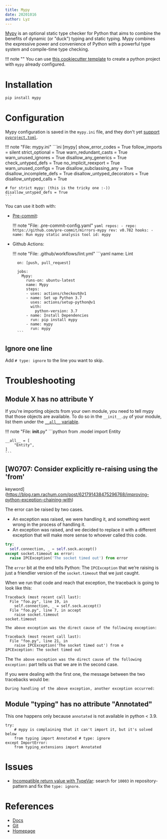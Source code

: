 ```yaml
---
title: Mypy
date: 20201016
author: Lyz
---
```


[Mypy](https://mypy.readthedocs.io/en/stable/) is an optional static type
checker for Python that aims to combine the benefits of dynamic (or "duck")
typing and static typing. Mypy combines the expressive power and convenience of
Python with a powerful type system and compile-time type checking.

!!! note ""
    You can use [this cookiecutter
    template](https://github.com/lyz-code/cookiecutter-python-project) to create
    a python project with `mypy` already configured.

# Installation

```bash
pip install mypy
```

# Configuration

Mypy configuration is saved in the `mypy.ini` file, and they don't yet [support
`pyproject.toml`](https://github.com/python/mypy/issues/5205).

!!! note "File: mypy.ini"
    ```ini
    [mypy]
    show_error_codes = True
    follow_imports = silent
    strict_optional = True
    warn_redundant_casts = True
    warn_unused_ignores = True
    disallow_any_generics = True
    check_untyped_defs = True
    no_implicit_reexport = True
    warn_unused_configs = True
    disallow_subclassing_any = True
    disallow_incomplete_defs = True
    disallow_untyped_decorators = True
    disallow_untyped_calls = True

    # for strict mypy: (this is the tricky one :-))
    disallow_untyped_defs = True
    ```

You can use it both with:

* [Pre-commit](ci.md#configuring-pre-commit):

    !!! note "File: .pre-commit-config.yaml"
        ```yaml
        repos:
        - repo: https://github.com/pre-commit/mirrors-mypy
          rev: v0.782
          hooks:
          - name: Run mypy static analysis tool
            id: mypy
        ```

* Github Actions:

    !!! note "File: .github/workflows/lint.yml"
        ```yaml
        name: Lint

        on: [push, pull_request]

        jobs:
          Mypy:
            runs-on: ubuntu-latest
            name: Mypy
            steps:
            - uses: actions/checkout@v1
            - name: Set up Python 3.7
              uses: actions/setup-python@v1
              with:
                python-version: 3.7
            - name: Install Dependencies
              run: pip install mypy
            - name: mypy
              run: mypy
        ```
## Ignore one line

Add `# type: ignore` to the line you want to skip.

# Troubleshooting

## Module X has no attribute Y

If you're importing objects from your own module, you need to tell mypy that
those objects are available. To do so in the `__init__.py` of your module, list
them under the [`__all__` variable](https://stackoverflow.com/a/35710527).

!!! note "File: __init__.py"
    ```python
    from .model import Entity

    __all__ = [
        "Entity",
    ]
    ```

## [W0707: Consider explicitly re-raising using the 'from'
keyword](https://blog.ram.rachum.com/post/621791438475296768/improving-python-exception-chaining-with)

The error can be raised by two cases.

* An exception was raised, we were handling it, and something went wrong in the
    process of handling it.
* An exception was raised, and we decided to replace it with a different
    exception that will make more sense to whoever called this code.

```python
try:
  self.connection, _ = self.sock.accept()
except socket.timeout as error:
  raise IPCException('The socket timed out') from error
```

The `error` bit at the end tells Python: The `IPCException` that we’re raising
is just a friendlier version of the `socket.timeout` that we just caught.

When we run that code and reach that exception, the traceback is going to look
like this:

```code
Traceback (most recent call last):
  File "foo.py", line 19, in
    self.connection, _ = self.sock.accept()
  File "foo.py", line 7, in accept
    raise socket.timeout
socket.timeout

The above exception was the direct cause of the following exception:

Traceback (most recent call last):
  File "foo.py", line 21, in
    raise IPCException('The socket timed out') from e
IPCException: The socket timed out
```

The `The above exception was the direct cause of the following exception:` part
tells us that we are in the second case.

If you were dealing with the first one, the message between the two tracebacks would be:

```code
During handling of the above exception, another exception occurred:
```

## Module "typing" has no attribute "Annotated"

This one happens only because `annotated` is not available in python < 3.9.

```
try:
    # mypy is complaining that it can't import it, but it's solved below
    from typing import Annotated # type: ignore
except ImportError:
    from typing_extensions import Annotated
```

# Issues

* [Incompatible return value with
    TypeVar](https://github.com/python/mypy/issues/10003): search for `10003` in
    repository-pattern and fix the `type: ignore`.

# References

* [Docs](https://mypy.readthedocs.io/en/stable/)
* [Git](https://github.com/python/mypy)
* [Homepage](http://mypy-lang.org/)
